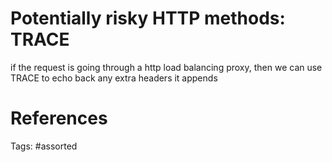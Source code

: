# Potentially risky HTTP methods: TRACE
if the request is going through a http load balancing proxy,
then we can use TRACE to echo back any extra headers it appends

# References

Tags:
    #assorted
